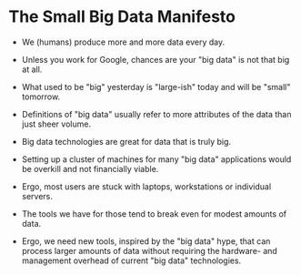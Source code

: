 # The Small Big Data Manifesto

* We (humans) produce more and more data every day.

* Unless you work for Google, chances are your "big data" is not that big at all.

* What used to be "big" yesterday is "large-ish" today and will be "small" tomorrow.

* Definitions of "big data" usually refer to more attributes of the data than just sheer volume.

* Big data technologies are great for data that is truly big.

* Setting up a cluster of machines for many "big data" applications would be overkill and not financially viable.

* Ergo, most users are stuck with laptops, workstations or individual servers.

* The tools we have for those tend to break even for modest amounts of data.

* Ergo, we need new tools, inspired by the "big data" hype, that can process larger amounts of data
  without requiring the hardware- and management overhead of current "big data" technologies.
